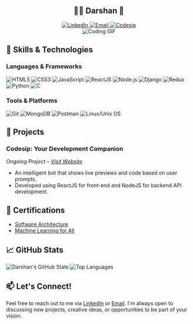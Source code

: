 <section align="center">
    <h1 align="center">👨‍💻 Darshan 📸</h1>
    <div align="center">
        <div>
            <a href="https://www.linkedin.com/in/imdarshannn">
                <img src="https://img.shields.io/badge/LinkedIn-Connect-blue" alt="LinkedIn">
            </a>
            <a href="mailto:darshandarji,code@gmail.com">
                <img src="https://img.shields.io/badge/Email-darshandarji.code@gmail.com-red" alt="Email">
            </a>
            <a href="https://www.codesip.tech/">
                <img src="https://img.shields.io/badge/Codesip-Visit-green" alt="Codesip">
            </a>
         </div>
         <img src="https://images.pexels.com/photos/5483077/pexels-photo-5483077.jpeg?auto=compress&cs=tinysrgb&w=1260&h=750&dpr=2" alt="Coding GIF">
    </div>
</section>

## 🚀 Skills & Technologies

### Languages & Frameworks
<p align="left">
    <img src="https://img.shields.io/badge/HTML5-E34F26?style=for-the-badge&logo=html5&logoColor=white" alt="HTML5" />
    <img src="https://img.shields.io/badge/CSS3-1572B6?style=for-the-badge&logo=css3&logoColor=white" alt="CSS3" />
    <img src="https://img.shields.io/badge/JavaScript-F7DF1E?style=for-the-badge&logo=javascript&logoColor=black" alt="JavaScript" />
    <img src="https://img.shields.io/badge/React-61DAFB?style=for-the-badge&logo=react&logoColor=black" alt="ReactJS" />
    <img src="https://img.shields.io/badge/Node.js-339933?style=for-the-badge&logo=node-dot-js&logoColor=white" alt="Node.js" />
    <img src="https://img.shields.io/badge/Django-092E20?style=for-the-badge&logo=django&logoColor=white" alt="Django" />
    <img src="https://img.shields.io/badge/Redux-764ABC?style=for-the-badge&logo=redux&logoColor=white" alt="Redux" />
    <img src="https://img.shields.io/badge/Python-3776AB?style=for-the-badge&logo=python&logoColor=white" alt="Python" />
    <img src="https://img.shields.io/badge/C-00599C?style=for-the-badge&logo=c&logoColor=white" alt="C" />
</p>

### Tools & Platforms
<p align="left">
    <img src="https://img.shields.io/badge/Git-F05032?style=for-the-badge&logo=git&logoColor=white" alt="Git" />
    <img src="https://img.shields.io/badge/MongoDB-47A248?style=for-the-badge&logo=mongodb&logoColor=white" alt="MongoDB" />
    <img src="https://img.shields.io/badge/Postman-FF670F?style=for-the-badge&logo=postman&logoColor=white" alt="Postman" />
    <img src="https://img.shields.io/badge/Linux-FCC624?style=for-the-badge&logo=linux&logoColor=black" alt="Linux/Unix OS" />
</p>

## 🌟 Projects
### Codesip: Your Development Companion  
*Ongoing Project – [Visit Website](https://www.codesip.tech)*
- An intelligent bot that shows live previews and code based on user prompts.
- Developed using ReactJS for front-end and NodeJS for backend API development.


## 📜 Certifications
- [Software Architecture](https://coursera.org/verify/ZS8AǪ22ǪF288)
- [Machine Learning for All](https://coursera.org/verify/U4X9RBFWN6S2)


## 📈 GitHub Stats
<!-- ![Darshan's GitHub Stats](https://github-readme-stats.vercel.app/api?username=Darshan-SD&show_icons=true&theme=radical) -->
![Darshan's GitHub Stats](https://github-readme-stats.vercel.app/api?username=Darshan-SD&show_icons=true&hide=issues&theme=radical)
![Top Languages](https://github-readme-stats.vercel.app/api/top-langs/?username=Darshan-SD&layout=compact&theme=radical)


## 📫 Let's Connect!
Feel free to reach out to me via [LinkedIn](https://www.linkedin.com/in/imdarshannn) or [Email](mailto:darshandarji.code@gmail.com). I'm always open to discussing new projects, creative ideas, or opportunities to be part of your vision.
